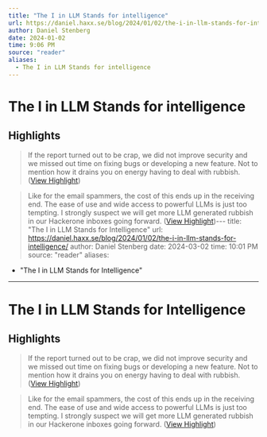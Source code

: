 ```yaml
---
title: "The I in LLM Stands for intelligence"
url: https://daniel.haxx.se/blog/2024/01/02/the-i-in-llm-stands-for-intelligence/
author: Daniel Stenberg
date: 2024-01-02
time: 9:06 PM
source: "reader"
aliases:
  - The I in LLM Stands for intelligence
---
```

# The I in LLM Stands for intelligence

## Highlights
> If the report turned out to be crap, we did not improve security and we missed out time on fixing bugs or developing a new feature. Not to mention how it drains you on energy having to deal with rubbish. ([View Highlight](https://read.readwise.io/read/01hk5a9n2th69cgtkw93gej9hj))

> Like for the email spammers, the cost of this ends up in the receiving end. The ease of use and wide access to powerful LLMs is just too tempting. I strongly suspect we will get more LLM generated rubbish in our Hackerone inboxes going forward. ([View Highlight](https://read.readwise.io/read/01hk5ajgvym72wc2hr004chjq5))---
title: "The I in LLM Stands for Intelligence"
url: https://daniel.haxx.se/blog/2024/01/02/the-i-in-llm-stands-for-intelligence/
author: Daniel Stenberg
date: 2024-03-02
time: 10:01 PM
source: "reader"
aliases:
  - "The I in LLM Stands for Intelligence"
---
# The I in LLM Stands for Intelligence

## Highlights
> If the report turned out to be crap, we did not improve security and we missed out time on fixing bugs or developing a new feature. Not to mention how it drains you on energy having to deal with rubbish. ([View Highlight](https://read.readwise.io/read/01hk5a9n2th69cgtkw93gej9hj))

> Like for the email spammers, the cost of this ends up in the receiving end. The ease of use and wide access to powerful LLMs is just too tempting. I strongly suspect we will get more LLM generated rubbish in our Hackerone inboxes going forward. ([View Highlight](https://read.readwise.io/read/01hk5ajgvym72wc2hr004chjq5))

